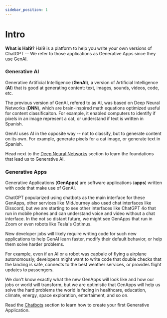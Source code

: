 ```yaml
---
sidebar_position: 1
---
```


# Intro

**What is Hal9?** Hal9 is a platform to help you write your own versions of ChatGPT -- We refer to those applications as Generative Apps since they use GenAI.

### Generative AI

Generative Artificial Intelligence (**GenAI**), a version of Artificial Intelligence (**AI**) that is good at generating content: text, images, sounds, videos, code, etc.

The previous version of GenAI, refered to as AI, was based on Deep Neural Networks (**DNN**), which are brain-inspired math equations optimized useful for content classificaiton. For example, it enabled computers to identify if pixels in an image represent a cat, or understand if text is written in Spanish.

GenAI uses AI in the opposite way -- not to classify, but to generate content on its own. For example, generate pixels for a cat image, or generate text in Spanish.

Head next to the [Deep Neural Networks](genai/dnn) section to learn the foundations that lead us to Generative AI.

### Generative Apps

Generative Applications (**GenApps**) are software applications (**apps**) written with code that make use of GenAI.

ChatGPT popularized using chatbots as the main interface for these GenApps, other services like MidJourney also used chat interfaces like Disscord, but we are starting to see other interfaces like ChatGPT 4o that run in mobile phones and can understand voice and video without a chat interface. In the not so distant future, we might see GenApps that run in Zoom or even robots like Tesla's Optimus.

New developer jobs will likely require writing code for such new applications to help GenAI learn faster, modify their default behavior, or help them solve harder problems.

For example, even if an AI or a robot was capbale of flying a airplane autonomously, developers might want to write code that double checks that the landing is safe, connects to the best weather services, or provides flight updates to passengers.

We don't know exactly what the new GenApps will look like and how our jobs or world will transform, but we are optimistic that GenApps will help us solve the hard problems the world is facing in healthcare, education, climate, energy, space exploration, entertaiment, and so on.

Read the [Chatbots](genapps/chatbots) section to learn how to create your first Generative Application.

